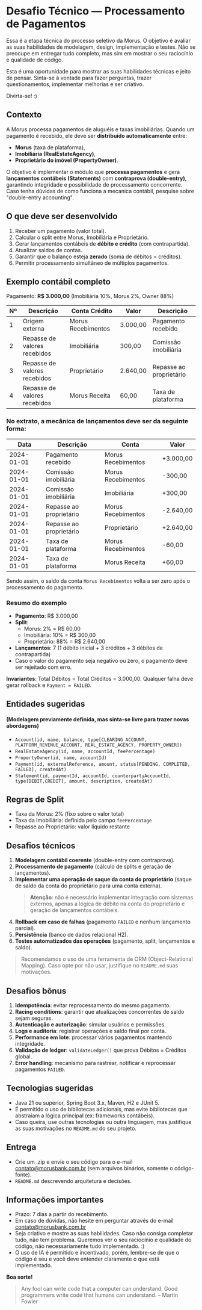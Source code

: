 # Desafio Técnico — Processamento de Pagamentos

Essa é a etapa técnica do processo seletivo da Morus.
O objetivo é avaliar as suas habilidades de modelagem, design, implementação e testes.
Não se preocupe em entregar tudo completo, mas sim em mostrar o seu raciocínio e qualidade de código.

Esta é uma oportunidade para mostrar as suas habilidades técnicas e jeito de pensar.
Sinta-se à vontade para fazer perguntas, trazer questionamentos, implementar melhorias e ser criativo.

Divirta-se! :)

## Contexto

A Morus processa pagamentos de aluguéis e taxas imobiliárias. Quando um pagamento é recebido, ele deve ser **distribuído
automaticamente** entre:

- **Morus** (taxa de plataforma),
- **Imobiliária (RealEstateAgency)**,
- **Proprietário do imóvel (PropertyOwner)**.

O objetivo é implementar o módulo que **processa pagamentos** e gera **lançamentos contábeis (Statements)** com
**contraprova (double-entry)**, garantindo integridade e possibilidade de processamento concorrente.
Caso tenha dúvidas de como funciona a mecanica contábil, pesquise sobre "double-entry accounting".

## O que deve ser desenvolvido

1. Receber um pagamento (valor total).
2. Calcular o split entre Morus, Imobiliária e Proprietário.
3. Gerar lançamentos contábeis de **débito e crédito** (com contrapartida).
4. Atualizar saldos de contas.
5. Garantir que o balanço esteja **zerado** (soma de débitos = créditos).
6. Permitir processamento simultâneo de múltiplos pagamentos.

## Exemplo contábil completo

Pagamento: **R$ 3.000,00** (Imobiliária 10%, Morus 2%, Owner 88%)

| Nº | Descrição                    | Conta Crédito      | Valor    | Descrição               |
|----|------------------------------|--------------------|----------|-------------------------|
| 1  | Origem externa               | Morus Recebimentos | 3.000,00 | Pagamento recebido      |
| 2  | Repasse de valores recebidos | Imobiliária        | 300,00   | Comissão imobiliária    |
| 3  | Repasse de valores recebidos | Proprietário       | 2.640,00 | Repasse ao proprietário |
| 4  | Repasse de valores recebidos | Morus Receita      | 60,00    | Taxa de plataforma      |

### No extrato, a mecânica de lançamentos deve ser da seguinte forma:

| Data       | Descrição               | Conta              | Valor     |
|------------|-------------------------|--------------------|-----------|
| 2024-01-01 | Pagamento recebido      | Morus Recebimentos | +3.000,00 |
| 2024-01-01 | Comissão imobiliária    | Morus Recebimentos | -300,00   |
| 2024-01-01 | Comissão imobiliária    | Imobiliária        | +300,00   |
| 2024-01-01 | Repasse ao proprietário | Morus Recebimentos | -2.640,00 |
| 2024-01-01 | Repasse ao proprietário | Proprietário       | +2.640,00 |
| 2024-01-01 | Taxa de plataforma      | Morus Recebimentos | -60,00    |
| 2024-01-01 | Taxa de plataforma      | Morus Receita      | +60,00    |

Sendo assim, o saldo da conta `Morus Recebimentos` volta a ser zero após o processamento do pagamento.

### Resumo do exemplo

- **Pagamento**: R$ 3.000,00
- **Split**:
    - Morus: 2% = R$ 60,00
    - Imobiliária: 10% = R$ 300,00
    - Proprietário: 88% = R$ 2.640,00
- **Lançamentos**: 7 (1 débito inicial + 3 créditos + 3 débitos de contrapartida)
- Caso o valor do pagamento seja negativo ou zero, o pagamento deve ser rejeitado com erro.

**Invariantes**: Total Débitos = Total Créditos = 3.000,00. Qualquer falha deve gerar rollback e `Payment = FAILED`.

## Entidades sugeridas

#### (Modelagem previamente definida, mas sinta-se livre para trazer novas abordagens)

- `Account(id, name, balance, type[CLEARING_ACCOUNT, PLATFORM_REVENUE_ACCOUNT, REAL_ESTATE_AGENCY, PROPERTY_OWNER])`
- `RealEstateAgency(id, name, accountId, feePercentage)`
- `PropertyOwner(id, name, accountId)`
- `Payment(id, externalReference, amount, status[PENDING, COMPLETED, FAILED], createdAt)`
- `Statement(id, paymentId, accountId, counterpartyAccountId, type[DEBIT,CREDIT], amount, description, createdAt)`

## Regras de Split

- Taxa da Morus: 2% (fixo sobre o valor total)
- Taxa da Imobiliária: definida pelo campo `feePercentage`
- Repasse ao Proprietário: valor líquido restante

## Desafios técnicos

1. **Modelagem contábil coerente** (double-entry com contraprova).
2. **Processamento de pagamento** (cálculo de splits e geração de lançamentos).
3. **Implementar uma operação de saque da conta do proprietário** (saque de saldo da conta do proprietário para uma
   conta externa).
   > **Atenção**: não é necessário implementar integração com sistemas externos, apenas a lógica de débito na conta do
   proprietário e geração de lançamentos contábeis.
4. **Rollback em caso de falhas** (pagamento `FAILED` e nenhum lançamento parcial).
5. **Persistência** (banco de dados relacional H2).
6. **Testes automatizados das operações** (pagamento, split, lançamentos e saldo).

> Recomendamos o uso de uma ferramenta de ORM (Object-Relational Mapping). Caso opte por não usar, justifique no
`README.md` suas motivações.

## Desafios bônus

1. **Idempotência**: evitar reprocessamento do mesmo pagamento.
2. **Racing conditions**: garantir que atualizações concorrentes de saldo sejam seguras.
3. **Autenticação e autorização**: simular usuários e permissões.
4. **Logs e auditoria**: registrar operações e saldo final por conta.
5. **Performance em lote**: processar vários pagamentos mantendo integridade.
6. **Validação de ledger**: `validateLedger()` que prova Débitos = Créditos global.
7. **Error handling**: mecanismo para rastrear, notificar e reprocessar pagamentos `FAILED`.

## Tecnologias sugeridas

- Java 21 ou superior, Spring Boot 3.x, Maven, H2 e JUnit 5.
- É permitido o uso de bibliotecas adicionais, mas evite bibliotecas que abstraiam a lógica principal (ex: frameworks
  contábeis).
- Caso queira, use outras tecnologias ou outra linguagem, mas justifique as suas motivações no `README.md` do seu
  projeto.

## Entrega

- Crie um .zip e envie o seu código para o e-mail [contato@morusbank.com.br](mailto:contato@morusbank.com.br) (sem
  arquivos binários, somente o código-fonte).
- `README.md` descrevendo arquitetura e decisões.

## Informações importantes

- Prazo: 7 dias a partir do recebimento.
- Em caso de dúvidas, não hesite em perguntar através do e-mail contato@morusbank.com.br
- Seja criativo e mostre as suas habilidades. Caso não consiga completar tudo, não tem problema. Queremos ver o seu
  raciocínio e qualidade do código, não necessariamente tudo implementado. :)
- O uso de IA é permitido e incentivado, porém, lembre-se de que o código é seu e você deve entender claramente o que
  está implementado.

**Boa sorte!**

>
> Any fool can write code that a computer can understand. Good programmers write code that humans can understand.
> – Martin Fowler
>
